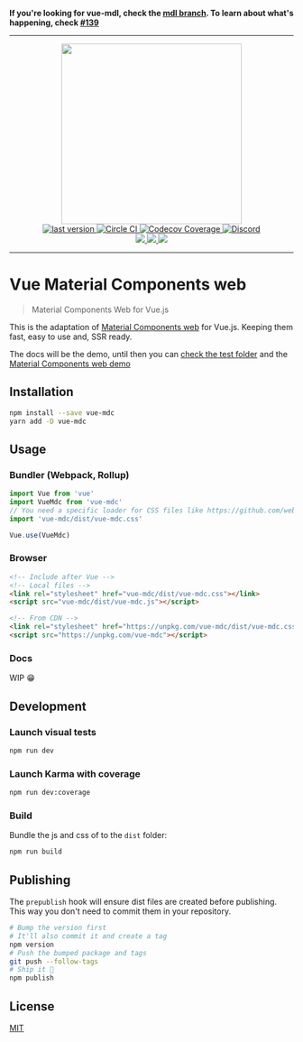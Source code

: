 **If you're looking for vue-mdl, check the [mdl branch](https://github.com/posva/vue-mdc/tree/mdl). To learn about what's happening, check [#139](https://github.com/posva/vue-mdc/issues/139)**

---

<p align="center">
  <img width="320px" src="https://posva.net/vue-mdl-docs/logo.svg"/>
  <br/>
  <a href="https://www.npmjs.com/package/vue-mdc">
    <img alt="last version" src="https://img.shields.io/npm/v/vue-mdc.svg" />
  </a>
  <a href="https://circleci.com/gh/posva/vue-mdc">
    <img alt="Circle CI" src="https://img.shields.io/circleci/project/posva/vue-mdc/develop.svg" />
  </a>
  <a href="https://codecov.io/gh/posva/vue-mdc">
    <img alt="Codecov Coverage" src="https://img.shields.io/codecov/c/github/posva/vue-mdc/master.svg?maxAge=2592000" />
  </a>
  <a href="https://discordapp.com/invite/dAF4F28">
    <img src="https://img.shields.io/badge/discord-vue%40SpeakJS-738bd7.svg?style=flat" alt="Discord">
  </a>
  <br>
  <a href="https://vuejs.org" title="Compatible with Vue 2">
    <img src="https://img.shields.io/badge/vue-2.x-brightgreen.svg"/>
  </a>
  <a href="https://david-dm.org/posva/vue-mdc#info=devDependencies" title="devDependency status">
    <img src="https://david-dm.org/posva/vue-mdc/dev-status.svg"/>
  </a>
  <a href="https://david-dm.org/posva/vue-mdc#info=peerDependencies" title="peerDependency status">
    <img src="https://david-dm.org/posva/vue-mdc/peer-status.svg"/>
  </a>
</p>

---

# Vue Material Components web

> Material Components Web for Vue.js

This is the adaptation of [Material Components web](https://raw.githubusercontent.com/material-components/) for Vue.js. Keeping them fast, easy to use and, SSR ready.

The docs will be the demo, until then you can [check the test folder](test/specs) and the [Material Components web demo](http://material-components-web.appspot.com/)

## Installation

```bash
npm install --save vue-mdc
yarn add -D vue-mdc
```

## Usage

### Bundler (Webpack, Rollup)

```js
import Vue from 'vue'
import VueMdc from 'vue-mdc'
// You need a specific loader for CSS files like https://github.com/webpack/css-loader
import 'vue-mdc/dist/vue-mdc.css'

Vue.use(VueMdc)
```

### Browser

```html
<!-- Include after Vue -->
<!-- Local files -->
<link rel="stylesheet" href="vue-mdc/dist/vue-mdc.css"></link>
<script src="vue-mdc/dist/vue-mdc.js"></script>

<!-- From CDN -->
<link rel="stylesheet" href="https://unpkg.com/vue-mdc/dist/vue-mdc.css"></link>
<script src="https://unpkg.com/vue-mdc"></script>
```

### Docs

WIP 😁

## Development

### Launch visual tests

```bash
npm run dev
```

### Launch Karma with coverage

```bash
npm run dev:coverage
```

### Build

Bundle the js and css of to the `dist` folder:

```bash
npm run build
```


## Publishing

The `prepublish` hook will ensure dist files are created before publishing. This
way you don't need to commit them in your repository.

```bash
# Bump the version first
# It'll also commit it and create a tag
npm version
# Push the bumped package and tags
git push --follow-tags
# Ship it 🚀
npm publish
```

## License

[MIT](http://opensource.org/licenses/MIT)
